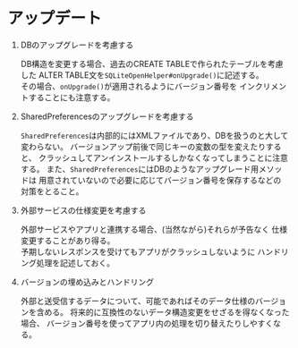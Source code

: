 # アップデート

1.  DBのアップグレードを考慮する

    DB構造を変更する場合、過去のCREATE TABLEで作られたテーブルを考慮した
    ALTER TABLE文を`SQLiteOpenHelper#onUpgrade()`に記述する。  
    その場合、`onUpgrade()`が適用されるようにバージョン番号を
    インクリメントすることにも注意する。

1.  SharedPreferencesのアップグレードを考慮する

    `SharedPreferences`は内部的にはXMLファイルであり、DBを扱うのと大して変わらない。
    バージョンアップ前後で同じキーの変数の型を変えたりすると、
    クラッシュしてアンインストールするしかなくなってしまうことに注意する。
    また、`SharedPreferences`にはDBのようなアップグレード用メソッドは
    用意されていないので必要に応じてバージョン番号を保存するなどの
    対策をとること。

1.  外部サービスの仕様変更を考慮する

    外部サービスやアプリと連携する場合、(当然ながら)それらが予告なく
    仕様変更することがあり得る。  
    予期しないレスポンスを受けてもアプリがクラッシュしないように
    ハンドリング処理を記述しておく。

1.  バージョンの埋め込みとハンドリング

    外部と送受信するデータについて、可能であればそのデータ仕様のバージョンを含める。
    将来的に互換性のないデータ構造変更をせざるを得なくなった場合、
    バージョン番号を使ってアプリ内の処理を切り替えたりしやすくなる。
